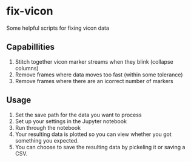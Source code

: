 # fix-vicon
Some helpful scripts for fixing vicon data

## Capabillities
1. Stitch together vicon marker streams when they blink (collapse columns)
2. Remove frames where data moves too fast (within some tolerance)
3. Remove frames where there are an icorrect number of markers

## Usage
1. Set the save path for the data you want to process
2. Set up your settings in the Jupyter notebook
3. Run through the notebook
4. Your resulting data is plotted so you can view whether you got something you expected.
5. You can choose to save the resulting data by pickeling it or saving a CSV.
